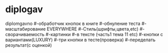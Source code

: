 # diplogav
diplomgavno
#-обработчик кнопок в книге
#-обнуление теста
#-масштабирование EVERYWHERE
#-Стиль(шрифты,цвета,etc)
#-сворачиваемость 
#-картинки
#-в тексте (часть1 тема 11 etc)
#-кнопки с вариантами(LUXURY)
#-три кнопки в тесте(проверка)
#-переделать результат(с оценкой)
